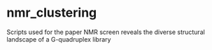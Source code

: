 # nmr_clustering
Scripts used for the paper NMR screen reveals the diverse structural landscape of a G-quadruplex library 
